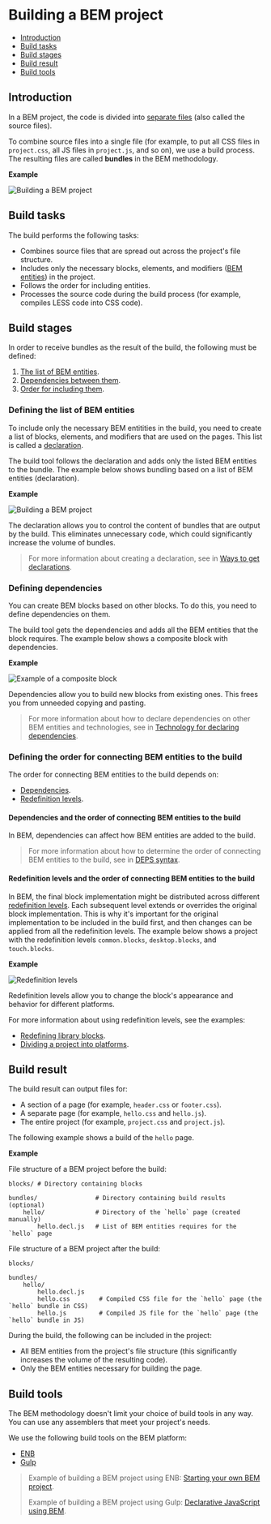 # Building a BEM project

* [Introduction](#introduction)
* [Build tasks](#build-tasks)
* [Build stages](#build-stages)
* [Build result](#build-result)
* [Build tools](#build-tools)

## Introduction

In a BEM project, the code is divided into [separate files](../filestructure/filestructure.en.md#principles-of-file-structure-organization-for-bem-projects) (also called the source files).

To combine source files into a single file (for example, to put all CSS files in `project.css`, all JS files in `project.js`, and so on), we use a build process. The resulting files are called **bundles** in the BEM methodology.

**Example**

![Building a BEM project](https://cdn.rawgit.com/bem-site/bem-method/bem-info-data/method/build/build__bem-project.svg)

## Build tasks

The build performs the following tasks:

* Combines source files that are spread out across the project's file structure.
* Includes only the necessary blocks, elements, and modifiers ([BEM entities](../key-concepts/key-concepts.en.md#bem-entities)) in the project.
* Follows the order for including entities.
* Processes the source code during the build process (for example, compiles LESS code into CSS code).

## Build stages

In order to receive bundles as the result of the build, the following must be defined:

1. [The list of BEM entities](#defining-the-list-of-bem-entities).
2. [Dependencies between them](#defining-dependencies).
3. [Order for including them](#defining-the-order-for-connecting-bem-entities-to-the-build).

### Defining the list of BEM entities

To include only the necessary BEM entitities in the build, you need to create a list of blocks, elements, and modifiers that are used on the pages. This list is called a [declaration](../declarations/declarations.en.md).

The build tool follows the declaration and adds only the listed BEM entities to the bundle. The example below shows bundling based on a list of BEM entities (declaration).

**Example**

![Building a BEM project](https://cdn.rawgit.com/bem-site/bem-method/bem-info-data/method/build/build__declaration.svg)

The declaration allows you to control the content of bundles that are output by the build. This eliminates unnecessary code, which could significantly increase the volume of bundles.

> For more information about creating a declaration, see in [Ways to get declarations](../declarations/declarations.en.md#ways-of-obtaining-a-declaration).

### Defining dependencies

You can create BEM blocks based on other blocks. To do this, you need to define dependencies on them.

The build tool gets the dependencies and adds all the BEM entities that the block requires. The example below shows a composite block with dependencies.

**Example**

![Example of a composite block](https://cdn.rawgit.com/bem-site/bem-method/bem-info-data/method/build/build__search-form.svg)

Dependencies allow you to build new blocks from existing ones. This frees you from unneeded copying and pasting.

> For more information about how to declare dependencies on other BEM entities and technologies, see in [Technology for declaring dependencies](https://en.bem.info/technology/deps/).

### Defining the order for connecting BEM entities to the build

The order for connecting BEM entities to the build depends on:

* [Dependencies](#dependencies-and-the-order-of-connecting-bem-entities-to-the-build).
* [Redefinition levels](#redefinition-levels-and-the-order-of-connecting-bem-entities-to-the-build).

#### Dependencies and the order of connecting BEM entities to the build

In BEM, dependencies can affect how BEM entities are added to the build.

> For more information about how to determine the order of connecting BEM entities to the build, see in [DEPS syntax](https://en.bem.info/platform/deps/#depsjs-syntax).

#### Redefinition levels and the order of connecting BEM entities to the build

In BEM, the final block implementation might be distributed across different [redefinition levels](../key-concepts/key-concepts.en.md#redefinition-level). Each subsequent level extends or overrides the original block implementation. This is why it's important for the original implementation to be included in the build first, and then changes can be applied from all the redefinition levels. The example below shows a project with the redefinition levels `common.blocks`, `desktop.blocks`, and `touch.blocks`.

**Example**

![Redefinition levels](https://cdn.rawgit.com/bem-site/bem-method/bem-info-data/method/build/build__levels.svg)

Redefinition levels allow you to change the block's appearance and behavior for different platforms.

For more information about using redefinition levels, see the examples:

* [Redefining library blocks](../filestructure/filestructure.en.md#linking-a-library).
* [Dividing a project into platforms](../filestructure/filestructure.en.md#dividing-a-project-into-platforms).

## Build result

The build result can output files for:

* A section of a page (for example, `header.css` or `footer.css`).
* A separate page (for example, `hello.css` and `hello.js`).
* The entire project (for example, `project.css` and `project.js`).

The following example shows a build of the `hello` page.

**Example**

File structure of a BEM project before the build:

```files
blocks/ # Directory containing blocks

bundles/                # Directory containing build results (optional)
    hello/              # Directory of the `hello` page (created manually)
        hello.decl.js   # List of BEM entities requires for the `hello` page
```

File structure of a BEM project after the build:

```files
blocks/

bundles/
    hello/
        hello.decl.js
        hello.css        # Compiled CSS file for the `hello` page (the `hello` bundle in CSS)
        hello.js         # Compiled JS file for the `hello` page (the `hello` bundle in JS)
```

During the build, the following can be included in the project:

* All BEM entities from the project's file structure (this significantly increases the volume of the resulting code).
* Only the BEM entities necessary for building the page.

## Build tools

The BEM methodology doesn't limit your choice of build tools in any way. You can use any assemblers that meet your project's needs.

We use the following build tools on the BEM platform:

* [ENB](https://en.bem.info/tools/bem/enb-bem/)
* [Gulp](http://gulpjs.com/)

> Example of building a BEM project using ENB: [Starting your own BEM project](https://en.bem.info/tutorials/start-with-project-stub/).
>
> Example of building a BEM project using Gulp: [Declarative JavaScript using BEM](https://ru.bem.info/forum/-696/).
